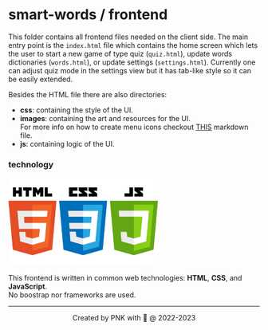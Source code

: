 # smart-words / frontend

This folder contains all frontend files needed on the client side. The main entry point is the `index.html` file which contains the home screen which lets the user to start a new game of type quiz (`quiz.html`), update words dictionaries (`words.html`), or update settings (`settings.html`). Currently one can adjust quiz mode in the settings view but it has tab-like style so it can be easily extended.

Besides the HTML file there are also directories:

* **css**: containing the style of the UI.
* **images**: containing the art and resources for the UI.<br>For more info on how to create menu icons checkout [THIS](images/menu-items/README.md) markdown file.
* **js**: containing logic of the UI.

### technology

<img src="../resources/logo/web-tech.png" alt="scala logo" width="300"/>

This frontend is written in common web technologies: **HTML**, **CSS**, and **JavaScript**.<br>
No boostrap nor frameworks are used.

---
<p align="center">Created by PNK with 💚 @ 2022-2023</p>